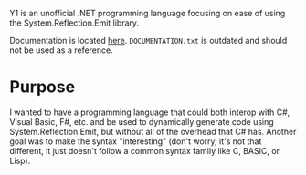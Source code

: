 Y1 is an unofficial .NET programming language focusing on ease of using the System.Reflection.Emit library.

Documentation is located [here](DOCUMENTATION.md). `DOCUMENTATION.txt` is outdated and should not be used as a reference.

# Purpose
I wanted to have a programming language that could both interop with C#, Visual Basic, F#, etc. and be used to dynamically generate code using System.Reflection.Emit, but without all of the overhead that C# has. Another goal was to make the syntax "interesting" (don't worry, it's not that different, it just doesn't follow a common syntax family like C, BASIC, or Lisp).
